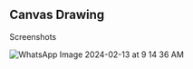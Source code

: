 ## Canvas Drawing

Screenshots

![WhatsApp Image 2024-02-13 at 9 14 36 AM](https://github.com/neeldoshii/Mobile-Computing/assets/60827173/8b071b0d-47c1-451f-9cb3-d30b45f58154)
